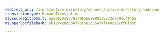```yaml
---
redirect_url: /azure/active-directory/connect/active-directory-aadconnect
translationtype: Human Translation
ms.sourcegitcommit: aa20b20c86763791eb579883b5273ea79cc714b5
ms.openlocfilehash: 6b19c4edd034778abe1c65a79f4a0ce1cdf0fbc6

---
```




<!--HONumber=Jan17_HO2-->


